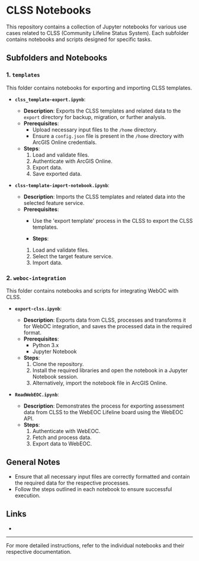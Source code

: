 # CLSS Notebooks

This repository contains a collection of Jupyter notebooks for various use cases related to CLSS (Community Lifeline Status System). Each subfolder contains notebooks and scripts designed for specific tasks.


## Subfolders and Notebooks

### 1. `templates`

This folder contains notebooks for exporting and importing CLSS templates.

- **`clss_template-export.ipynb`**: 
  - **Description**: Exports the CLSS templates and related data to the `export` directory for backup, migration, or further analysis.
  - **Prerequisites**:
    - Upload necessary input files to the `/home` directory.
    - Ensure a `config.json` file is present in the `/home` directory with ArcGIS Online credentials.
  - **Steps**:
    1. Load and validate files.
    2. Authenticate with ArcGIS Online.
    3. Export data.
    4. Save exported data.

- **`clss-template-import-notebook.ipynb`**: 
  - **Description**: Imports the CLSS templates and related data into the selected feature service.
  - **Prerequisites**:
    - Use the 'export template' process in the CLSS to export the CLSS templates.

    - **Steps**:
    1. Load and validate files.
    2. Select the target feature service.
    3. Import data.

### 2. `weboc-integration`

This folder contains notebooks and scripts for integrating WebOC with CLSS.

- **`export-clss.ipynb`**: 
  - **Description**: Exports data from CLSS, processes and transforms it for WebOC integration, and saves the processed data in the required format.
  - **Prerequisites**:
    - Python 3.x
    - Jupyter Notebook
  - **Steps**:
    1. Clone the repository.
    2. Install the required libraries and open the notebook in a Jupyter Notebook session.
    3. Alternatively, import the notebook file in ArcGIS Online.

- **`ReadWebEOC.ipynb`**: 
  - **Description**: Demonstrates the process for exporting assessment data from CLSS to the WebEOC Lifeline board using the WebEOC API.
  - **Steps**:
    1. Authenticate with WebEOC.
    2. Fetch and process data.
    3. Export data to WebEOC.

## General Notes

- Ensure that all necessary input files are correctly formatted and contain the required data for the respective processes.
- Follow the steps outlined in each notebook to ensure successful execution.

## Links

-

---

For more detailed instructions, refer to the individual notebooks and their respective documentation.

